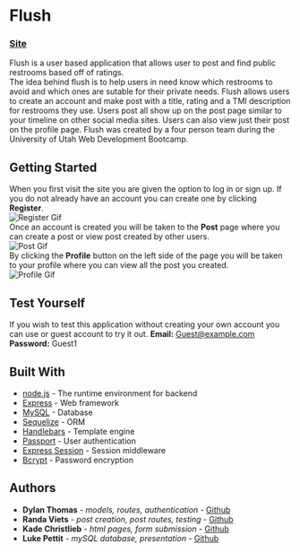 # Flush
### [Site](https://thomasdylan.github.io/Flush)

Flush is a user based application that allows user to post and find public restrooms based off of ratings.  
The idea behind flush is to help users in need know which restrooms to avoid and which ones are sutable for their private needs.
Flush allows users to create an account and make post with a title, rating and a TMI description for restrooms they use.
Users post all show up on the post page similar to your timeline on other social media sites.  Users can also view just their post on the profile page.
Flush was created by a four person team during the University of Utah Web Development Bootcamp.  

## Getting Started

When you first visit the site you are given the option to log in or sign up.  If you do not already have an account you can create one by clicking **Register**.  
![Register Gif](https://media.giphy.com/media/lQVFAhkZWYdcj67Xzp/giphy.gif)  
Once an account is created you will be taken to the **Post** page where you can create a post or view post created by other users.  
![Post Gif](https://media.giphy.com/media/dXc3GluqhGK5PbkU9N/giphy.gif)    
By clicking the **Profile** button on the left side of the page you will be taken to your profile where you can view all the post you created.  
![Profile Gif](https://media.giphy.com/media/idSZ22ELl5mVOIA3uz/giphy.gif)  

## Test Yourself

If you wish to test this application without creating your own account you can use or guest account to try it out.
**Email:** Guest@example.com    
**Password:** Guest1
    
## Built With

* [node.js](https://nodejs.org/en/) - The runtime environment for backend
* [Express](https://expressjs.com/) - Web framework
* [MySQL](https://www.mysql.com/) - Database
* [Sequelize](https://sequelize.org/v4/) - ORM
* [Handlebars](https://handlebarsjs.com/) - Template engine
* [Passport](http://www.passportjs.org/) - User authentication
* [Express Session](https://www.npmjs.com/package/express-session) - Session middleware
* [Bcrypt](https://www.npmjs.com/package/bcryptjs) - Password encryption

## Authors

* **Dylan Thomas** - *models, routes, authentication* - [Github](https://github.com/thomasdylan)
* **Randa Viets** - *post creation, post routes, testing* - [Github](https://github.com/KChristlieb)
* **Kade Christlieb** - *html pages, form submission* - [Github](https://github.com/rcviets)
* **Luke Pettit** - *mySQL database, presentation* - [Github](https://github.com/lpettit1)
